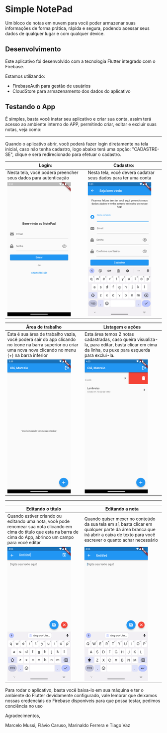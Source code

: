 # Simple NotePad

Um bloco de notas em nuvem para você poder armazenar suas informações de forma prática, rápida e segura, podendo acessar seus dados de qualquer lugar e com qualquer device.

## Desenvolvimento

Este aplicativo foi desenvolvido com a tecnologia Flutter integrado com o Firebase.

Estamos utilizando:

- FirebaseAuth para gestão de usuários
- CloudStore para armazenamento dos dados do aplicativo

## Testando o App

É simples, basta você instar seu aplicativo e criar sua conta, assim terá acesso ao ambiente interno do APP, permitindo criar, editar e excluir suas notas, veja como:

---

Quando o aplicativo abrir, você poderá fazer login diretamente na tela inicial, caso não tenha cadastro, logo abaixo terá uma opção: "CADASTRE-SE", clique e será redirecionado para efetuar o cadastro.

| Login:                                                         | Cadastro:                                                      |
| -------------------------------------------------------------- | -------------------------------------------------------------- |
| Nesta tela, você poderá preencher seus dados para autenticação | Nesta tela, você deverá cadatrar seus dados para ter uma conta |
| <img src="./images/login.png" height=430>                      | <img src="./images/cadastro.png" height=430>                   |

| Área de trabalho                                                                                                                                             | Listagem e ações                                                                                                                                 |
| ------------------------------------------------------------------------------------------------------------------------------------------------------------ | ------------------------------------------------------------------------------------------------------------------------------------------------ |
| Esta é sua área de trabalho vazia, você poderá sair do app clicando no ícone na barra superior ou criar uma nova nova clicando no menu (+) na barra inferior | Esta área temos 2 notas cadastradas, caso queira visualiza-la, para editar, basta clicar em cima da linha, ou puxe para esquerda para exclui-la. |
| <img src="./images/area.png" height=430>                                                                                                                     | <img src="./images/area_acoes.png" height=430>                                                                                                   |

---

| Editando o título                                                                                                                                                       | Editando a nota                                                                                                                                                              |
| ----------------------------------------------------------------------------------------------------------------------------------------------------------------------- | ---------------------------------------------------------------------------------------------------------------------------------------------------------------------------- |
| Quando estiver criando ou editando uma nota, você pode renomear sua nota clicando em cima do título que esta na barra de cima do App, abrinco um campo para você editar | Quando quiser mexer no conteúdo da sua tela em sí, basta clicar em qualquer parte da área branca que irá abrir a caixa de texto para você escrever o quanto achar necessário |
| <img src="./images/nota_titulo.png" height=430>                                                                                                                         | <img src="./images/nota_campo.png" height=430>                                                                                                                               |

Para rodar o aplicativo, basta você baixa-lo em sua máquina e ter o ambiente do Flutter devidamente configurado, vale lembrar que deixamos nossas credenciais do Firebase disponíveis para que possa testar, pedimos conciência no uso

Agradecimentos,

Marcelo Mussi, Flávio Caruso, Marinaldo Ferrera e Tiago Vaz
